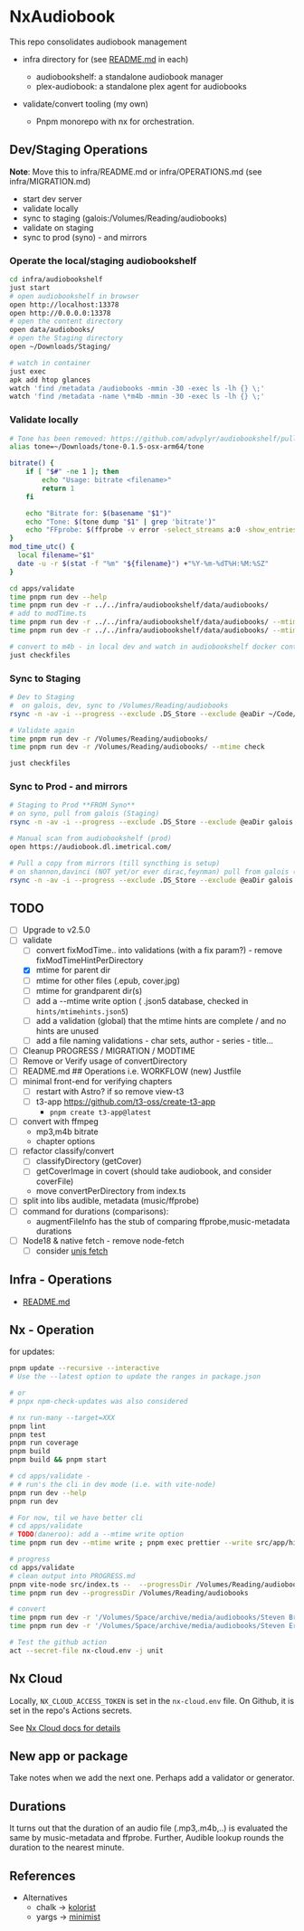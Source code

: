 # NxAudiobook

This repo consolidates audiobook management

- infra directory for (see [README.md](./infra/README.md) in each)

  - audiobookshelf: a standalone audiobook manager
  - plex-audiobook: a standalone plex agent for audiobooks

- validate/convert tooling (my own)
  - Pnpm monorepo with nx for orchestration.

## Dev/Staging Operations

**Note**: Move this to infra/README.md or infra/OPERATIONS.md (see infra/MIGRATION.md)

- start dev server
- validate locally
- sync to staging (galois:/Volumes/Reading/audiobooks)
- validate on staging
- sync to prod (syno) - and mirrors

### Operate the local/staging audiobookshelf

```bash
cd infra/audiobookshelf
just start
# open audiobookshelf in browser
open http://localhost:13378
open http://0.0.0.0:13378
# open the content directory
open data/audiobooks/
# open the Staging directory
open ~/Downloads/Staging/

# watch in container
just exec
apk add htop glances
watch 'find /metadata /audiobooks -mmin -30 -exec ls -lh {} \;'
watch 'find /metadata -name \*m4b -mmin -30 -exec ls -lh {} \;'

```

### Validate locally

```bash
# Tone has been removed: https://github.com/advplyr/audiobookshelf/pull/3111
alias tone=~/Downloads/tone-0.1.5-osx-arm64/tone

bitrate() {
    if [ "$#" -ne 1 ]; then
        echo "Usage: bitrate <filename>"
        return 1
    fi

    echo "Bitrate for: $(basename "$1")"
    echo "Tone: $(tone dump "$1" | grep 'bitrate')"
    echo "FFprobe: $(ffprobe -v error -select_streams a:0 -show_entries stream=bit_rate "$1" | grep 'rate')"
}
mod_time_utc() {
  local filename="$1"
  date -u -r $(stat -f "%m" "${filename}") +"%Y-%m-%dT%H:%M:%SZ"
}

cd apps/validate
time pnpm run dev --help
time pnpm run dev -r ../../infra/audiobookshelf/data/audiobooks/
# add to modTime.ts
time pnpm run dev -r ../../infra/audiobookshelf/data/audiobooks/ --mtime check
time pnpm run dev -r ../../infra/audiobookshelf/data/audiobooks/ --mtime fix

# convert to m4b - in local dev and watch in audiobookshelf docker container
just checkfiles
```

### Sync to Staging

```bash
# Dev to Staging
#  on galois, dev, sync to /Volumes/Reading/audiobooks
rsync -n -av -i --progress --exclude .DS_Store --exclude @eaDir ~/Code/iMetrical/nx-audiobook/infra/audiobookshelf/data/audiobooks/ /Volumes/Reading/audiobooks/

# Validate again
time pnpm run dev -r /Volumes/Reading/audiobooks/
time pnpm run dev -r /Volumes/Reading/audiobooks/ --mtime check

just checkfiles
```

### Sync to Prod - and mirrors

```bash
# Staging to Prod **FROM Syno**
# on syno, pull from galois (Staging)
rsync -n -av -i --progress --exclude .DS_Store --exclude @eaDir galois.imetrical.com:/Volumes/Reading/audiobooks/ /volume1/Reading/audiobooks/

# Manual scan from audiobookshelf (prod)
open https://audiobook.dl.imetrical.com/

# Pull a copy from mirrors (till syncthing is setup)
# on shannon,davinci (NOT yet/or ever dirac,feynman) pull from galois (Staging)
rsync -n -av -i --progress --exclude .DS_Store --exclude @eaDir galois.imetrical.com:/Volumes/Reading/audiobooks/ /Volumes/Reading/audiobooks/

```

## TODO

- [ ] Upgrade to v2.5.0
- [ ] validate
  - [ ] convert fixModTime.. into validations (with a fix param?) - remove fixModTimeHintPerDirectory
  - [x] mtime for parent dir
  - [ ] mtime for other files (.epub, cover.jpg)
  - [ ] mtime for grandparent dir(s)
  - [ ] add a --mtime write option ( .json5 database, checked in `hints/mtimehints.json5`)
  - [ ] add a validation (global) that the mtime hints are complete / and no hints are unused
  - [ ] add a file naming validations - char sets, author - series - title...
- [ ] Cleanup PROGRESS / MIGRATION / MODTIME
- [ ] Remove or Verify usage of convertDirectory
- [ ] README.md ## Operations i.e. WORKFLOW (new) Justfile
- [ ] minimal front-end for verifying chapters
  - [ ] restart with Astro? if so remove view-t3
  - [ ] t3-app <https://github.com/t3-oss/create-t3-app>
    - `pnpm create t3-app@latest`
- [ ] convert with ffmpeg
  - mp3,m4b bitrate
  - chapter options
- [ ] refactor classify/convert
  - [ ] classifyDirectory (getCover)
  - [ ] getCoverImage in covert (should take audiobook, and consider coverFile)
  - move convertPerDirectory from index.ts
- [ ] split into libs audible, metadata (music/ffprobe)
- [ ] command for durations (comparisons):
  - augmentFileInfo has the stub of comparing ffprobe,music-metadata durations
- [ ] Node18 & native fetch - remove node-fetch
  - [ ] consider [unjs fetch](https://github.com/unjs/ohmyfetch)

## Infra - Operations

- [README.md](./infra/README.md)

## Nx - Operation

for updates:

```bash
pnpm update --recursive --interactive
# Use the --latest option to update the ranges in package.json

# or
# pnpx npm-check-updates was also considered
```

```bash
# nx run-many --target=XXX
pnpm lint
pnpm test
pnpm run coverage
pnpm build
pnpm build && pnpm start

# cd apps/validate -
# # run's the cli in dev mode (i.e. with vite-node)
pnpm run dev --help
pnpm run dev

# For now, til we have better cli
# cd apps/validate
# TODO(daneroo): add a --mtime write option
time pnpm run dev --mtime write ; pnpm exec prettier --write src/app/hints/mtimehints.json ; difft src/app/hints/mtime*.json

# progress
cd apps/validate
# clean output into PROGRESS.md
pnpm vite-node src/index.ts --  --progressDir /Volumes/Reading/audiobooks | tee ../../infra/PROGRESS.md
time pnpm run dev --progressDir /Volumes/Reading/audiobooks

# convert
time pnpm run dev -r '/Volumes/Space/archive/media/audiobooks/Steven Brust - Khaavren Romances/' --convertDir /Volumes/Space/Scratch/convert
time pnpm run dev -r '/Volumes/Space/archive/media/audiobooks/Steven Erikson - The Malazan Book of the Fallen/' --convertDir /Volumes/Space/Scratch/convert

# Test the github action
act --secret-file nx-cloud.env -j unit
```

## Nx Cloud

Locally, `NX_CLOUD_ACCESS_TOKEN` is set in the `nx-cloud.env` file.
On Github, it is set in the repo's Actions secrets.

See [Nx Cloud docs for details](https://nx.dev/nx-cloud/account/access-tokens)

## New app or package

Take notes when we add the next one. Perhaps add a validator or generator.

## Durations

It turns out that the duration of an audio file (.mp3,.m4b,..) is evaluated the same by music-metadata and ffprobe.
Further, Audible lookup rounds the duration to the nearest minute.

## References

- Alternatives
  - chalk -> [kolorist](https://github.com/marvinhagemeister/kolorist)
  - yargs -> [minimist](https://github.com/minimistjs/minimist)
